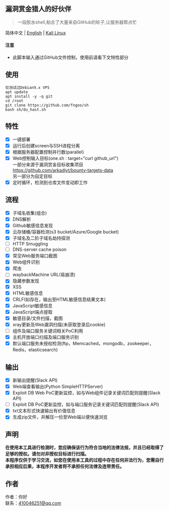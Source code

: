 漏洞赏金猎人的好伙伴
------
>一段胶水shell,粘合了大量来自GitHub的轮子,让服务器帮点忙  
  
简体中文 | [English](./README.md) | [Kali Linux](./split_for_kali-Debian7.md)  
  
#### 注意
- 此脚本输入通过GitHub文件控制，使用前请看下文特性部分  
  
## 使用
``` 
仅测试过Debian9.x VPS  
apt update
apt install -y -q git
cd /root
git clone https://github.com/fngoo/sh
bash sh/du_hast.sh
```
## 特性
- [x] 一键部署 
- [x] 运行后创建screen与SSH进程分离
- [x] 根据服务器配置控制并行数(parallel)
- [x] Web控制输入目标(one.sh : target="curl github_url")  
一部分来源于漏洞赏金目标收集项目  
https://github.com/arkadiyt/bounty-targets-data  
另一部分为自定目标  
- [x] 定时循环，检测到仓库文件变动即工作  
## 流程
- [x] 子域名收集(组合)
- [x] DNS解析
- [x] Github敏感信息发现
- [x] 云存储桶/容器检测(s3 bucket/Azure/Google bucket)
- [x] 子域名及二阶子域名劫持探测
- [ ] HTTP Smuggling
- [ ] DNS-server cache poison
- [x] 常见Web服务端口截图
- [x] Web组件识别
- [x] 爬虫
- [ ] waybackMachine URL(易崩溃)
- [x] 隐藏参数发现
- [x] XSS
- [x] HTML敏感信息
- [x] CRLF(如存在，输出至HTML敏感信息结果文本)
- [x] JavaScript敏感信息
- [x] JavaScript端点提取
- [x] 敏感目录/文件扫描，截图
- [x] xray更新及Web漏洞扫描(未获取登录后cookie)
- [ ] 组件及端口服务关键词相关PoC利用  
- [x] 主机开放端口扫描及端口服务识别  
- [x] 默认端口服务未授权检测(ftp，Memcached，mongodb，zookeeper，Redis，elasticsearch)  
## 输出
- [x] 新输出提醒(Slack API)
- [x] Web端查看输出(Python SimpleHTTPServer)
- [x] Exploit DB Web PoC更新监控，如与Web组件记录关键词匹配则提醒(Slack API)  
- [ ] Exploit DB PoC更新监控，如与端口服务记录关键词匹配则提醒(Slack API)  
- [x] txt文本形式快速输出有价值信息  
- [x] 生成zip文件，并解压一份至Web端以便快速浏览  
## 声明
**在使用本工具进行检测时，您应确保该行为符合当地的法律法规，并且已经取得了足够的授权。请勿对非授权目标进行扫描。**  
**本程序仅供于学习交流，如您在使用本工具的过程中存在任何非法行为，您需自行承担相应后果，本程序开发者将不承担任何法律及连带责任。**   
## 作者
作者：你好  
联系：410046251@qq.com
